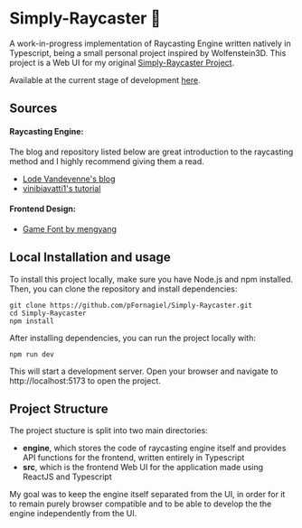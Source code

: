 # Simply-Raycaster 👾
A work-in-progress implementation of Raycasting Engine written natively in Typescript, being a small personal project inspired by Wolfenstein3D.
This project is a Web UI for my original [Simply-Raycaster Project](https://github.com/pFornagiel/Simply-Raycaster).

Available at the current stage of development [here](https://pfornagiel.github.io/raycaster-ui/).

## Sources
#### Raycasting Engine:
The blog and repository listed below are great introduction to the raycasting method and I highly recommend giving them a read.
- [Lode Vandevenne's blog](https://lodev.org/cgtutor/raycasting.html)
- [vinibiavatti1's tutorial](https://github.com/vinibiavatti1/RayCastingTutorial)
#### Frontend Design:
- [Game Font by mengyang](https://www.figma.com/community/file/969596436440383820)


## Local Installation and usage
To install this project locally, make sure you have Node.js and npm installed. Then, you can clone the repository and install dependencies:
```shell
git clone https://github.com/pFornagiel/Simply-Raycaster.git
cd Simply-Raycaster
npm install
```

After installing dependencies, you can run the project locally with:

```shell
npm run dev
```

This will start a development server. Open your browser and navigate to http://localhost:5173 to open the project.

## Project Structure

The project stucture is split into two main directories:
 - **engine**, which stores the code of raycasting engine itself and provides API functions for the frontend, written entirely in Typescript
 - **src**, which is the frontend Web UI for the application made using ReactJS and Typescript

My goal was to keep the engine itself separated from the UI, in order for it to remain purely browser compatible and to be able to develop the the engine independently from the UI.

